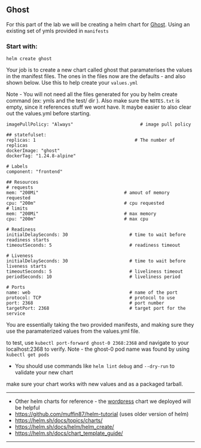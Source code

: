 ## Ghost


For this part of the lab we will be creating a helm chart for [Ghost](https://github.com/tryghost). Using an existing set of ymls provided in `manifests`

### Start with:

 `helm create ghost`

Your job is to create a new chart called ghost that paramaterises the values in the manifest files. The ones in the files now are the defaults - and also shown below. Use this to help create your `values.yml`

 Note - You will not need all the files generated for you by helm create command (ex: ymls and the test/ dir ). Also make sure the `NOTES.txt` is empty, since it references stuff we wont have. It maybe easier to also clear out the values.yml before starting.




```
imagePullPolicy: "Always"                         # image pull policy

## statefulset:
replicas: 1                                     # The number of replicas
dockerImage: "ghost"                            
dockerTag: "1.24.8-alpine"                      

# Labels
component: "frontend"                       

## Resources
# requests
mem: "200Mi"                                # amout of memory requested
cpu: "200m"                                 # cpu requested
# limits
mem: "200Mi"                                # max memory 
cpu: "200m"                                 # max cpu

# Readiness
initialDelaySeconds: 30                       # time to wait before readiness starts
timeoutSeconds: 5                             # readiness timeout

# Liveness
initialDelaySeconds: 30                       # time to wait before liveness starts
timeoutSeconds: 5                             # liveliness timeout
periodSeconds: 10                             # liveliness period

# Ports 
name: web                                     # name of the port
protocol: TCP                                 # protocol to use
port: 2368                                    # port number
targetPort: 2368                              # target port for the service
```

You are essentially taking the two provided manifests, and making sure they use the paramaterized values from the values.yml file. 

to test, use `kubectl port-forward ghost-0 2368:2368` and navigate to your localhost:2368 to verify. Note - the ghost-0 pod name was found by using `kubectl get pods`

- You should use commands like `helm lint` `debug` and `--dry-run` to validate your new chart


make sure your chart works with new values and as a packaged tarball.


---

- Other helm charts for reference - the [wordpress](https://github.com/bitnami/charts/tree/master/bitnami/wordpress) chart we deployed will be helpful
- https://github.com/muffin87/helm-tutorial (uses older version of helm)
- https://helm.sh/docs/topics/charts/
- https://helm.sh/docs/helm/helm_create/
- https://helm.sh/docs/chart_template_guide/


---
